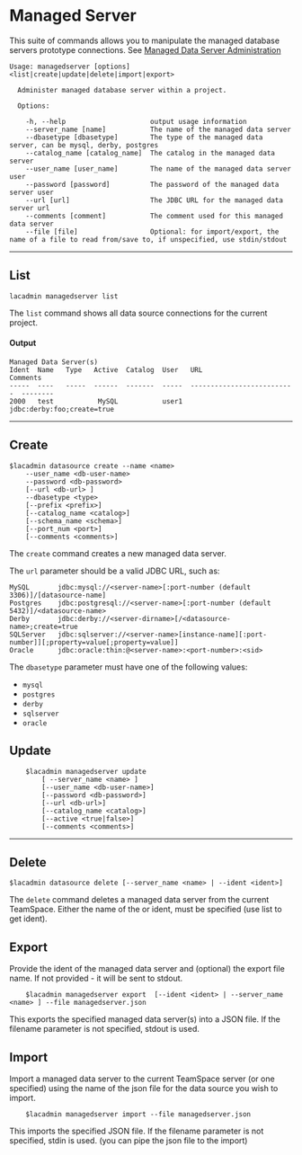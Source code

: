 # Managed Server
This suite of commands allows you to manipulate the managed database servers prototype connections.
See [Managed Data Server Administration](https://docops.ca.com/ca-live-api-creator/4-1/en/creating-apis/database-creation/managed-data-server-administration)
```
Usage: managedserver [options] <list|create|update|delete|import|export>

  Administer managed database server within a project.

  Options:

    -h, --help                     output usage information
    --server_name [name]           The name of the managed data server 
    --dbasetype [dbasetype]        The type of the managed data server, can be mysql, derby, postgres
    --catalog_name [catalog_name]  The catalog in the managed data server
    --user_name [user_name]        The name of the managed data server user
    --password [password]          The password of the managed data server user
    --url [url]                    The JDBC URL for the managed data server url
    --comments [comment]           The comment used for this managed data server
    --file [file]                  Optional: for import/export, the name of a file to read from/save to, if unspecified, use stdin/stdout
```
***
## List
    lacadmin managedserver list

The `list` command shows all data source connections for the current project.

#### Output
    Managed Data Server(s)
    Ident  Name   Type   Active  Catalog  User   URL                         Comments
	-----  ----   -----  ------  -------  -----  --------------------------  --------
	2000   test           MySQL           user1  jdbc:derby:foo;create=true    

***
## Create
    $lacadmin datasource create --name <name> 
    	--user_name <db-user-name> 
    	--password <db-password>
    	[--url <db-url> ]
    	--dbasetype <type>
    	[--prefix <prefix>] 
    	[--catalog_name <catalog>] 
    	[--schema_name <schema>] 
    	[--port_num <port>]
    	[--comments <comments>]

The `create` command creates a new managed data server.

The `url` parameter should be a valid JDBC URL, such as:

    MySQL	    jdbc:mysql://<server-name>[:port-number (default 3306)]/[datasource-name]	
    Postgres	jdbc:postgresql://<server-name>[:port-number (default 5432)]/<datasource-name>	
    Derby	    jdbc:derby://<server-dirname>[/<datasource-name>;create=true	
    SQLServer   jdbc:sqlserver://<server-name>[instance-name][:port-number]][;property=value[;property=value]]
    Oracle      jdbc:oracle:thin:@<server-name>:<port-number>:<sid> 
    

The `dbasetype` parameter must have one of the following values:

* `mysql`
* `postgres`
* `derby`
* `sqlserver`
* `oracle`

## Update

```
    $lacadmin managedserver update 
		[ --server_name <name> ]
		[--user_name <db-user-name>] 
		[--password <db-password>]
    	[--url <db-url>] 
    	[--catalog_name <catalog>] 
    	[--active <true|false>]
    	[--comments <comments>]
```

***
## Delete
    $lacadmin datasource delete [--server_name <name> | --ident <ident>]

The `delete` command deletes a managed data server from the current TeamSpace.
Either the name of the or ident, must be specified (use list to get ident).

## Export
Provide the ident of the managed data server and (optional) the export file name. If not provided - it will be sent to stdout.
```
    $lacadmin managedserver export  [--ident <ident> | --server_name <name> ] --file managedserver.json
```
This exports the specified managed data server(s) into a JSON file. If the filename parameter is not specified, stdout is used.

## Import
Import a managed data server to the current TeamSpace server (or one specified) using the name of the json file for the data source you wish to import.
```
    $lacadmin managedserver import --file managedserver.json
```
This imports the specified JSON file. If the filename parameter is not specified, stdin is used. (you can pipe the json file to the import)

